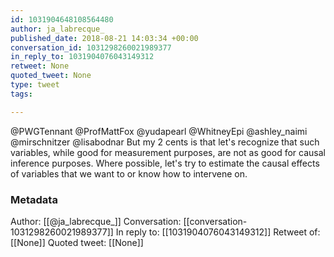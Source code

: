 ```yaml
---
id: 1031904648108564480
author: ja_labrecque_
published_date: 2018-08-21 14:03:34 +00:00
conversation_id: 1031298260021989377
in_reply_to: 1031904076043149312
retweet: None
quoted_tweet: None
type: tweet
tags:

---
```


@PWGTennant @ProfMattFox @yudapearl @WhitneyEpi @ashley_naimi @mirschnitzer @lisabodnar But my 2 cents is that let's recognize that such variables, while good for measurement purposes, are not as good for causal inference purposes. Where possible, let's try to estimate the causal effects of variables that we want to or know how to intervene on.

### Metadata

Author: [[@ja_labrecque_]]
Conversation: [[conversation-1031298260021989377]]
In reply to: [[1031904076043149312]]
Retweet of: [[None]]
Quoted tweet: [[None]]
